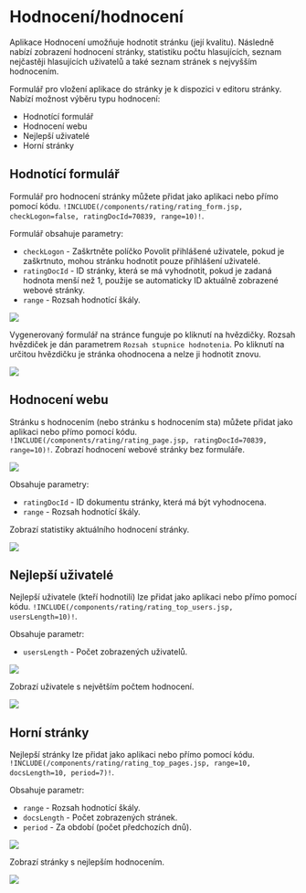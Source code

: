 # Hodnocení/hodnocení

Aplikace Hodnocení umožňuje hodnotit stránku (její kvalitu). Následně nabízí zobrazení hodnocení stránky, statistiku počtu hlasujících, seznam nejčastěji hlasujících uživatelů a také seznam stránek s nejvyšším hodnocením.

Formulář pro vložení aplikace do stránky je k dispozici v editoru stránky. Nabízí možnost výběru typu hodnocení:
- Hodnotící formulář
- Hodnocení webu
- Nejlepší uživatelé
- Horní stránky

## Hodnotící formulář

Formulář pro hodnocení stránky můžete přidat jako aplikaci nebo přímo pomocí kódu. `!INCLUDE(/components/rating/rating_form.jsp, checkLogon=false, ratingDocId=70839, range=10)!`.

Formulář obsahuje parametry:
- `checkLogon` - Zaškrtněte políčko Povolit přihlášené uživatele, pokud je zaškrtnuto, mohou stránku hodnotit pouze přihlášení uživatelé.
- `ratingDocId` - ID stránky, která se má vyhodnotit, pokud je zadaná hodnota menší než 1, použije se automaticky ID aktuálně zobrazené webové stránky.
- `range` - Rozsah hodnotící škály.

![](rating-form_app.png)

Vygenerovaný formulář na stránce funguje po kliknutí na hvězdičky. Rozsah hvězdiček je dán parametrem `Rozsah stupnice hodnotenia`. Po kliknutí na určitou hvězdičku je stránka ohodnocena a nelze ji hodnotit znovu.

![](rating-form.png)

## Hodnocení webu

Stránku s hodnocením (nebo stránku s hodnocením sta) můžete přidat jako aplikaci nebo přímo pomocí kódu. `!INCLUDE(/components/rating/rating_page.jsp, ratingDocId=70839, range=10)!`. Zobrazí hodnocení webové stránky bez formuláře.

![](rating-page_app.png)

Obsahuje parametry:
- `ratingDocId` - ID dokumentu stránky, která má být vyhodnocena.
- `range` - Rozsah hodnotící škály.

Zobrazí statistiky aktuálního hodnocení stránky.

![](rating-page.png)

## Nejlepší uživatelé

Nejlepší uživatele (kteří hodnotili) lze přidat jako aplikaci nebo přímo pomocí kódu. `!INCLUDE(/components/rating/rating_top_users.jsp, usersLength=10)!`.

Obsahuje parametr:
- `usersLength` - Počet zobrazených uživatelů.

![](rating-top-users_app.png)

Zobrazí uživatele s největším počtem hodnocení.

![](rating-top-users.png)

## Horní stránky

Nejlepší stránky lze přidat jako aplikaci nebo přímo pomocí kódu. `!INCLUDE(/components/rating/rating_top_pages.jsp, range=10, docsLength=10, period=7)!`.

Obsahuje parametr:
- `range` - Rozsah hodnotící škály.
- `docsLength` - Počet zobrazených stránek.
- `period` - Za období (počet předchozích dnů).

![](rating-top-pages_app.png)

Zobrazí stránky s nejlepším hodnocením.

![](rating-top-pages.png)
